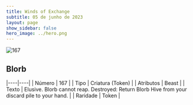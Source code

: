 ```yaml
---
title: Winds of Exchange
subtitle: 05 de junho de 2023
layout: page
show_sidebar: false
hero_image: ../hero.png
---
```


![167](https://mastervault-storage-prod.s3.amazonaws.com/media/card_front/en/600_167_11c1f9bd1a97_en.png)


## Blorb

|----|----|
| Número | 167 |
| Tipo | Criatura (Token) |
| Atributos | Beast |
| Texto | Elusive. Blorb cannot reap. Destroyed: Return Blorb Hive from your discard pile to your hand.  |
| Raridade | Token |
